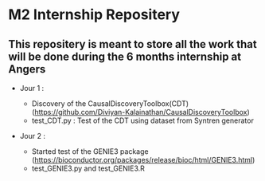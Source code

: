 # M2 Internship Repositery

## This repositery is meant to store all the work that will be done during the 6 months internship at Angers

- Jour 1 :
  - Discovery of the CausalDiscoveryToolbox(CDT) (https://github.com/Diviyan-Kalainathan/CausalDiscoveryToolbox)
  - test_CDT.py : Test of the CDT using dataset from Syntren generator

- Jour 2 :
  - Started test of the GENIE3 package (https://bioconductor.org/packages/release/bioc/html/GENIE3.html)
  - test_GENIE3.py and test_GENIE3.R
